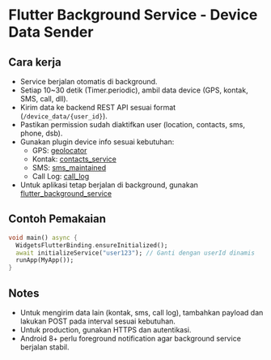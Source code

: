 # Flutter Background Service - Device Data Sender

## Cara kerja

- Service berjalan otomatis di background.
- Setiap 10~30 detik (Timer.periodic), ambil data device (GPS, kontak, SMS, call, dll).
- Kirim data ke backend REST API sesuai format (`/device_data/{user_id}`).
- Pastikan permission sudah diaktifkan user (location, contacts, sms, phone, dsb).
- Gunakan plugin device info sesuai kebutuhan:  
  - GPS: [geolocator](https://pub.dev/packages/geolocator)
  - Kontak: [contacts_service](https://pub.dev/packages/contacts_service)
  - SMS: [sms_maintained](https://pub.dev/packages/sms_maintained)
  - Call Log: [call_log](https://pub.dev/packages/call_log)
- Untuk aplikasi tetap berjalan di background, gunakan [flutter_background_service](https://pub.dev/packages/flutter_background_service)

## Contoh Pemakaian

```dart
void main() async {
  WidgetsFlutterBinding.ensureInitialized();
  await initializeService("user123"); // Ganti dengan userId dinamis
  runApp(MyApp());
}
```

## Notes

- Untuk mengirim data lain (kontak, sms, call log), tambahkan payload dan lakukan POST pada interval sesuai kebutuhan.
- Untuk production, gunakan HTTPS dan autentikasi.
- Android 8+ perlu foreground notification agar background service berjalan stabil.
